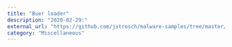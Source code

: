 ```yaml
---
title: "Buer loader"
description: "2020-02-29:"
external_url: "https://github.com/jstrosch/malware-samples/tree/master/binaries/buer-loader/2020/February"
category: "Miscellaneous"
---
```

